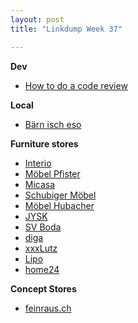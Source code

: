 ```yaml
---
layout: post
title: "Linkdump Week 37"

---
```



**Dev**
- [How to do a code review](https://google.github.io/eng-practices/review/reviewer/)

**Local**
- [Bärn isch eso](https://www.baernischeso.ch/)

**Furniture stores**
- [Interio](https://www.interio.ch)
- [Möbel Pfister](https://www.pfister.ch/)
- [Micasa](https://www.micasa.ch/de)
- [Schubiger Möbel](https://www.schubiger.ch/)
- [Möbel Hubacher](https://www.moebel-hubacher.ch/)
- [JYSK](https://www.jysk.ch/)
- [SV Boda](https://www.svoboda.ch/)
- [diga](https://www.diga.ch/)
- [xxxLutz](https://www.xxxlutz.ch/)
- [Lipo](https://www.lipo.ch)
- [home24](https://www.home24.ch/)

**Concept Stores**
- [feinraus.ch](https://feinraus.ch)
